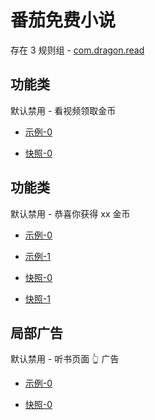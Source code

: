 # 番茄免费小说

存在 3 规则组 - [com.dragon.read](/src/apps/com.dragon.read.ts)

## 功能类

默认禁用 - 看视频领取金币

- [示例-0](https://m.gkd.li/47310744/8133d231-2601-4fa1-999c-a744eb2eff99)

- [快照-0](https://i.gkd.li/import/13463084)

## 功能类

默认禁用 - 恭喜你获得 xx 金币

- [示例-0](https://m.gkd.li/47310744/b8742ea0-5537-4c3e-a7e7-9a36585f5c34)
- [示例-1](https://m.gkd.li/47310744/57f1f752-617f-43c5-a177-e04ddd3286d1)

- [快照-0](https://i.gkd.li/i/14047985)
- [快照-1](https://i.gkd.li/i/14532015)

## 局部广告

默认禁用 - 听书页面 👆 广告

- [示例-0](https://m.gkd.li/47310744/6c47b5c7-6521-4302-ba17-e9585822cbc5)

- [快照-0](https://i.gkd.li/import/14047928)
